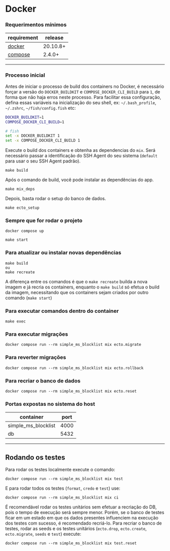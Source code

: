 # Docker

### Requerimentos mínimos

| requirement                                                   | release  |
| ------------------------------------------------------------- | -------- |
| [docker](https://docs.docker.com/get-docker/)                 | 20.10.8+ |
| [compose](https://docs.docker.com/compose/install/)           | 2.4.0+   |
---

### Processo inicial

Antes de iniciar o processo de build dos containers no Docker, é necessário forçar a versão do
`DOCKER_BUILDKIT` e `COMPOSE_DOCKER_CLI_BUILD` para `1`, de forma que não haja erros neste
processo. Para facilitar essa configuração, defina essas variáveis na inicialização do seu shell,
ex: `~/.bash_profile`, `~/.zshrc`, `~/fish/config.fish` etc:

```sh
DOCKER_BUILDKIT=1
COMPOSE_DOCKER_CLI_BUILD=1

# fish
set -x DOCKER_BUILDKIT 1
set -x COMPOSE_DOCKER_CLI_BUILD 1
```

Execute o build dos containers e obtenha as dependencias do `mix`. Será necessário passar a identificação
do SSH Agent do seu sistema (`default` para usar o seu SSH Agent padrão).

    make build

Após o comando de build, você pode instalar as dependências do app.

    make mix_deps

Depois, basta rodar o setup do banco de dados.

    make ecto_setup

### Sempre que for rodar o projeto

    docker compose up

    make start

### Para atualizar ou instalar novas dependências

    make build
    ou
    make recreate

A diferença entre os comandos é que o `make recreate` builda a nova imagem e já recria os containers, enquanto o `make build` só efetua o build da imagem, necessitando que os containers sejam criados por outro comando (`make start`)

### Para executar comandos dentro do container

    make exec

### Para executar migrações

    docker compose run --rm simple_ms_blocklist mix ecto.migrate

### Para reverter migrações

    docker compose run --rm simple_ms_blocklist mix ecto.rollback

### Para recriar o banco de dados

    docker compose run --rm simple_ms_blocklist mix ecto.reset

### Portas expostas no sistema do host

| container        | port |
| ---------------- | ---- |
| simple_ms_blocklist | 4000 |
| db               | 5432 |

---

## Rodando os testes

Para rodar os testes localmente execute o comando:

    docker compose run --rm simple_ms_blocklist mix test

E para rodar todos os testes (`format`, `credo` e `test`) use:

    docker compose run --rm simple_ms_blocklist mix ci

É recomendável rodar os testes unitários sem efetuar a recriação do DB, pois o tempo de execução será
sempre menor. Porém, se o banco de testes ficar em um estado em que os dados presentes influenciem na
execução dos testes com sucesso, é recomendado recriá-lo.
Para recriar o banco de testes, rodar as seeds e os testes unitários
(`ecto.drop`, `ecto.create`, `ecto.migrate`, `seeds` e `test`) execute:

    docker compose run --rm simple_ms_blocklist mix test.reset
